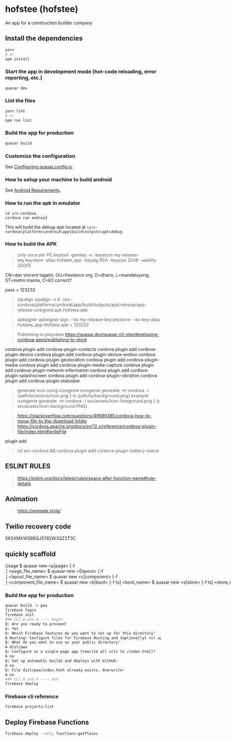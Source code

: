 # hofstee (hofstee)

An app for a construction builder company

## Install the dependencies
```bash
yarn
# or
npm install
```

### Start the app in development mode (hot-code reloading, error reporting, etc.)
```bash
quasar dev
```


### Lint the files
```bash
yarn lint
# or
npm run lint
```


### Build the app for production
```bash
quasar build
```

### Customize the configuration
See [Configuring quasar.config.js](https://v2.quasar.dev/quasar-cli-vite/quasar-config-js).

### How to setup your machine to build android
See [Android Requirements](./src/assets/Android-Requirements.PNG).



### How to run the apk in emulator
``` n 
cd src-cordova
cordova run android
```
This will build the debug-apk located at
`\src-cordova\platforms\android\app\build\outputs\apk\debug`

### How to build the APK
> only once per PC
keytool -genkey -v -keystore my-release-key.keystore -alias hofstee_app -keyalg RSA -keysize 2048 -validity 20000

CN=dan vincent tagailo, OU=freelance org, O=dhans, L=mandaluyong, ST=metro manila, C=63 correct?

pass = 123233

> zipalign
zipalign -v 4 ./src-cordova/platforms/android/app/build/outputs/apk/release/app-release-unsigned.apk Hofstee.apk

> apksigner
apksigner sign --ks my-release-key.keystore --ks-key-alias hofstee_app Hofstee.apk
<enter pass> = 123233

> Publishing to playstore
https://quasar.dev/quasar-cli-vite/developing-cordova-apps/publishing-to-store

>
cordova plugin add cordova-plugin-contacts
cordova plugin add cordova-plugin-device
cordova plugin add cordova-plugin-device-motion
cordova plugin add cordova-plugin-geolocation
cordova plugin add cordova-plugin-media
cordova plugin add cordova-plugin-media-capture
cordova plugin add cordova-plugin-network-information
cordova plugin add cordova-plugin-splashscreen
cordova plugin add cordova-plugin-vibration
cordova plugin add cordova-plugin-statusbar

> generate icon using icongenie
icongenie generate -m cordova -i /path/to/source/icon.png [-b /path/to/background.png]
example:
icongenie generate -m cordova -i src/assets/icon-foreground.png [-b src/assets/icon-background.PNG]


> https://stackoverflow.com/questions/49689385/cordova-how-to-move-file-to-the-download-folder
> https://cordova.apache.org/docs/en/12.x/reference/cordova-plugin-file/index.html#writeFile

plugin add
>cd src-cordova && cordova plugin add cordova-plugin-battery-status

## ESLINT RULES 
> https://eslint.org/docs/latest/rules/space-after-function-name#rule-details

## Animation
> https://animate.style/

## Twilio recovery code
5KSXMXWSB8QJ5782W3QZ2T3C

## quickly scaffold
Usage
    $ quasar new <p|page> [-f <option>] <page_file_name>
    $ quasar new <l|layout> [-f <option>] <layout_file_name>
    $ quasar new <c|component> [-f <option>] <component_file_name>
    $ quasar new <b|boot> [-f ts] <boot_name>
    $ quasar new <s|store> [-f ts] <store_module_name>
    $ quasar new ssrmiddleware [-f ts] <middleware_name>

### Build the app for production
```bash
quasar build -m pwa
firebase login
firebase init
### CLI Q and A ---- begin
Q: Are you ready to proceed?
A: Yes
Q: Which Firebase features do you want to set up for this directory?
A Hosting: Configure files for Firebase Hosting and (optionally) set up GitHub Action deploys
Q: What do you want to use as your public directory?
A dist/pwa
Q: Configure as a single-page app (rewrite all urls to /index.html)?
A no
Q: Set up automatic builds and deploys with GitHub?
A no
Q: File dist/pwa/index.html already exists. Overwrite?
A no
### CLI Q and A ---- end
firebase deploy
```

### Firebase cli reference
```bash
firebase projects:list
```

## Deploy Firebase Functions
```bash
firebase deploy --only functions:getPlaces
```


